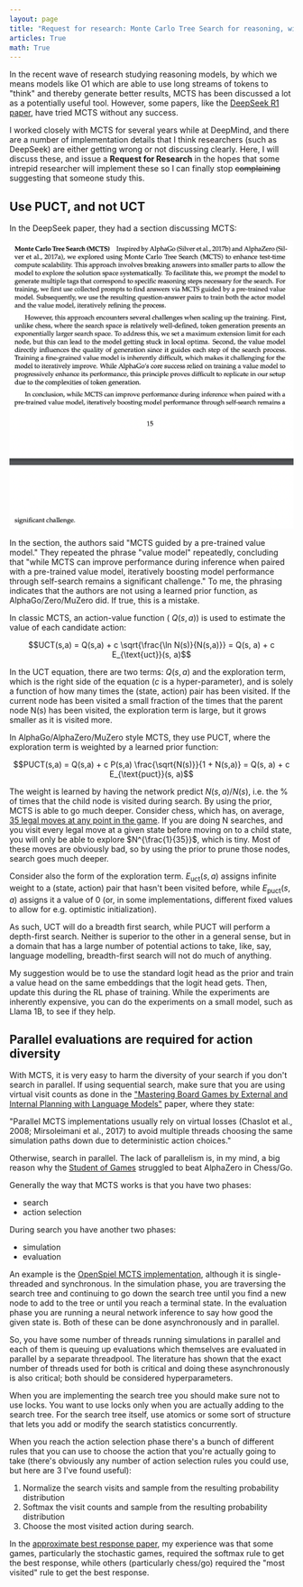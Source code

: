 ```yaml
---
layout: page
title: "Request for research: Monte Carlo Tree Search for reasoning, with PUCT"
articles: True
math: True
---
```


In the recent wave of research studying reasoning models, by which we means models like O1 which are able to use long streams of tokens to "think" and thereby generate better results, MCTS has been discussed a lot as a potentially useful tool. However, some papers, like the [DeepSeek R1 paper](https://github.com/deepseek-ai/DeepSeek-R1/blob/main/DeepSeek_R1.pdf), have tried MCTS without any success.

I worked closely with MCTS for several years while at DeepMind, and there are a number of implementation details that I think researchers (such as DeepSeek) are either getting wrong or not discussing clearly. Here, I will discuss these, and issue a **Request for Research** in the hopes that some intrepid researcher will implement these so I can finally stop ~~complaining~~ suggesting that someone study this.

## Use PUCT, and not UCT

In the DeepSeek paper, they had a section discussing MCTS:

 ![DeepSeek discussion of MCTS](/static/images/deepseek-r1-mcts.png)

 In the section, the authors said "MCTS guided by a pre-trained value model." They repeated the phrase "value model" repeatedly, concluding that "while MCTS can improve performance during inference when paired with a pre-trained value model, iteratively boosting model performance through self-search remains a significant challenge." To me, the phrasing indicates that the authors are not using a learned prior function, as AlphaGo/Zero/MuZero did. If true, this is a mistake.

 In classic MCTS, an action-value function ( $Q(s, a)$) is used to estimate the value of each candidate action:

$$UCT(s,a) = Q(s,a) + c \sqrt{\frac{\ln N(s)}{N(s,a)}} = Q(s, a) + c E_{\text{uct}}(s, a)$$

 In the UCT equation, there are two terms: $Q(s, a)$ and the exploration term, which is the right side of the equation ($c$ is a hyper-parameter), and is solely a function of how many times the (state, action) pair has been visited. If the current node has been visited a small fraction of the times that the parent node N(s) has been visited, the exploration term is large, but it grows smaller as it is visited more.

In AlphaGo/AlphaZero/MuZero style MCTS, they use PUCT, where the exploration term is weighted by a learned prior function:

$$PUCT(s,a) = Q(s,a) + c P(s,a) \frac{\sqrt{N(s)}}{1 + N(s,a)} = Q(s, a) + c E_{\text{puct}}(s, a)$$

The weight is learned by having the network predict $N(s, a)/N(s)$, i.e. the % of times that the child node is visited during search.
By using the prior, MCTS is able to go much deeper. Consider chess, which has, on average,
[35 legal moves at any point in the game](https://en.wikipedia.org/wiki/Branching_factor). If you are doing N searches, and you visit
every legal move at a given state before moving on to a child state, you will only be able to explore $N^{\frac{1}{35}}$, which is tiny.
Most of these moves are obviously bad, so by using the prior to prune those nodes, search goes much deeper.

Consider also the form of the exploration term. $E_{\text{uct}}(s, a)$ assigns infinite weight to a (state, action) pair that hasn't been visited before,
while $E_{\text{puct}}(s, a)$ assigns it a value of 0 (or, in some implementations, different fixed values to allow for e.g. optimistic initialization).

As such, UCT will do a breadth first search, while PUCT will perform a depth-first search. Neither is superior to the other in a general sense, but in a domain
that has a large number of potential actions to take, like, say, language modelling, breadth-first search will not do much of anything.

My suggestion would be to use the standard logit head as the prior and train a value head on the same embeddings that the logit head gets.
Then, update this during the RL phase of training. While the experiments are inherently expensive, you can do the experiments on a small model, such as Llama 1B,
to see if they help.

## Parallel evaluations are required for action diversity

With MCTS, it is very easy to harm the diversity of your search if you don't search in parallel.
If using sequential search, make sure that you are using virtual visit counts as done in the ["Mastering Board Games by External and Internal Planning with Language Models"](https://deepmind.google/research/publications/139455/) paper, where they state:

"Parallel MCTS implementations usually rely on virtual losses (Chaslot et al., 2008; Mirsoleimani et al., 2017) to avoid multiple threads choosing
the same simulation paths down due to deterministic action choices."

Otherwise, search in parallel. The lack of parallelism is, in my mind, a big reason why the [Student of Games](https://arxiv.org/abs/2112.03178) struggled to beat AlphaZero in Chess/Go.

Generally the way that MCTS works is that you have two phases:

- search
- action selection

During search you have another two phases:

- simulation
- evaluation

An example is the [OpenSpiel MCTS implementation](https://github.com/google-deepmind/open_spiel/blob/master/open_spiel/algorithms/mcts.cc#L351),
although it is single-threaded and synchronous. In the simulation phase, you are
traversing the search tree and continuing to go down the search tree until you
 find a new node to add to the tree or until you reach a terminal state. In the
  evaluation phase you are running a neural network inference to say how good
  the given state is. Both of these can be done asynchronously and in parallel.

  So, you have some number of threads running simulations in parallel and each
  of them is queuing up evaluations which themselves are evaluated in parallel by a
  separate threadpool. The literature has shown that the exact number of threads used
   for both is critical and doing these asynchronously is also critical; both should be considered hyperparameters.

   When you are implementing the search tree you should make sure not to use locks.
    You want to use locks only when you are actually adding to the search tree.
    For the search tree itself, use atomics or some sort of structure that lets you
     add or modify the search statistics concurrently.

When you reach the action selection phase there's a bunch of different rules that you can use to choose the action that you're actually going to take
(there's obviously any number of action selection rules you could use, but here are 3 I've found useful):

1) Normalize the search visits and sample from the resulting probability distribution
2) Softmax the visit counts and sample from the resulting probability distribution
3) Choose the most visited action during search.

In the [approximate best response paper](https://arxiv.org/abs/2004.09677), my experience was that
some games, particularly the stochastic games, required the softmax rule to get the
best response, while others (particularly chess/go) required the "most visited" rule to get the best response.
